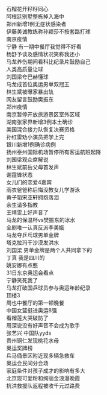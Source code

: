 石榴花开籽籽同心  
阿根廷别墅整栋掉入海中  
郑州新增1例无症状感染者  
伊藤美诚教练称孙颖莎不按套路打球  
南京疫情  
宁静 有一期中餐厅我觉得不好看  
杨舒予谈及感情状况笑称我还小  
马龙养伤期间看科比纪录片鼓励自己  
人类高质量让球  
刘国梁夸巴赫懂球  
马龙成首位奥运男单双冠王  
林生斌被曝家暴出轨  
网友留言鼓励樊振东  
郑州疫情  
南京暂停开放旅游景区室外区域  
湖南张家界新增3例本土确诊  
美国混合接力队恢复决赛资格  
孙红雷劝小演员把学上完  
银川新增1例确诊病例  
扬州泰州国际机场暂停所有客运航班起降  
刘国梁观众席解说  
林生斌前岳父母首发声  
谢霆锋状态  
女儿们的恋爱4嘉宾  
雨衣爸爸称后悔没教女儿学游泳  
黄子韬宋亚轩拥抱落泪  
余生请多指教  
王靖雯上好声音了  
马龙的保温杯vs樊振东的冰水  
全剧唯一认真反派李美娥  
马龙夺乒乓球男单金牌  
塔克拉玛干沙漠发洪水  
刘国梁 男单金牌是两个人共同拿下的  
丁真 我是四川的  
姚安娜有点憨  
31日东京奥运会看点  
宁静笑死我了  
马龙打破国乒球员参与奥运年龄纪录  
顶楼3  
周也中餐厅的第一顿晚餐  
中国女篮挺进奥运8强  
看榴莲大哭破防了  
周深说没有好声音不会成为歌手  
张艺兴 中国队yyds  
贵州铜仁发现桃花水母  
奥运奖牌榜  
兵马俑景区附近现多辆急救车  
奥运会民间分会场  
家庭条件对孩子成才的影响有多大  
北京现可爱粉和绚丽金浪漫晚霞  
抗洪救援队返程被收千元过路费  
